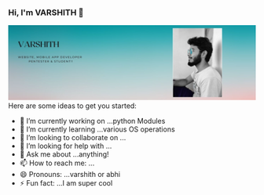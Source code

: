 ### Hi, I'm VARSHITH 👋


![](image/varshith%20profile%20banner.jpg)
Here are some ideas to get you started:

- 🔭 I’m currently working on ...python Modules
- 🌱 I’m currently learning ...various OS operations
- 👯 I’m looking to collaborate on ...
- 🤔 I’m looking for help with ...
- 💬 Ask me about ...anything!
- 📫 How to reach me: ...
- 😄 Pronouns: ...varshith or abhi
- ⚡ Fun fact: ...I am super cool

